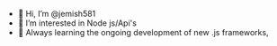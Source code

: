 - 👋 Hi, I’m @jemish581
- 👀 I’m interested in Node js/Api's
- 🌱 Always learning the ongoing development of new .js frameworks,
